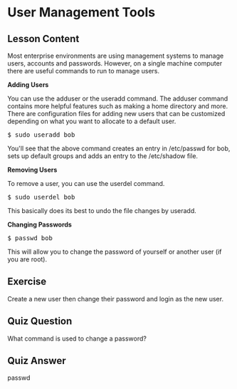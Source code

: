 # User Management Tools

## Lesson Content

Most enterprise environments are using management systems to manage users, accounts and passwords. However, on a single machine computer there are useful commands to run to manage users.

<b>Adding Users</b>

You can use the adduser or the useradd command. The adduser command contains more helpful features such as making a home directory and more. There are configuration files for adding new users that can be customized depending on what you want to allocate to a default user. 

<pre>$ sudo useradd bob</pre>

You'll see that the above command creates an entry in /etc/passwd for bob, sets up default groups and adds an entry to the /etc/shadow file.

<b>Removing Users</b>

To remove a user, you can use the userdel command.

<pre>$ sudo userdel bob</pre>

This basically does its best to undo the file changes by useradd.

<b>Changing Passwords</b>

<pre>$ passwd bob</pre>

This will allow you to change the password of yourself or another user (if you are root).

## Exercise

Create a new user then change their password and login as the new user.

## Quiz Question

What command is used to change a password?

## Quiz Answer

passwd
